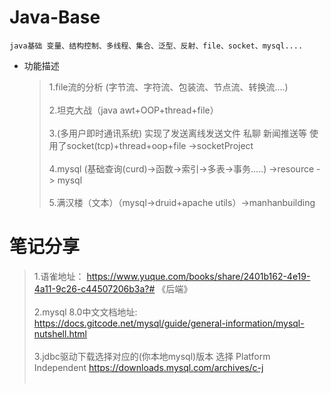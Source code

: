 # Java-Base

    java基础 变量、结构控制、多线程、集合、泛型、反射、file、socket、mysql....

* 功能描述 

  > 1.file流的分析 (字节流、字符流、包装流、节点流、转换流....)<br><br>
  > 2.坦克大战（java awt+OOP+thread+file）<br><br>
  > 3.(多用户即时通讯系统) 实现了发送离线发送文件 私聊 新闻推送等 使用了socket(tcp)+thread+oop+file ->socketProject<br><br>
  > 4.mysql (基础查询(curd)->函数->索引->多表->事务.....) ->resource -> mysql <br><br>
  > 5.满汉楼（文本）（mysql->druid+apache utils）->manhanbuilding

# 笔记分享
> 1.语雀地址： https://www.yuque.com/books/share/2401b162-4e19-4a11-9c26-c44507206b3a?# 《后端》<br><br>
> 2.mysql 8.0中文文档地址: https://docs.gitcode.net/mysql/guide/general-information/mysql-nutshell.html <br><br>
> 3.jdbc驱动下载选择对应的(你本地mysql)版本 选择 Platform Independent https://downloads.mysql.com/archives/c-j <br><br>
> 
> 

[//]: # (<img src='' alt="路线图"/>)
